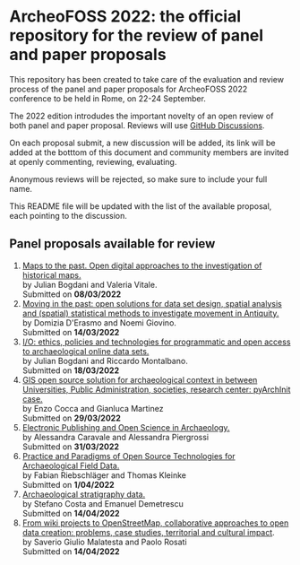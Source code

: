 # ArcheoFOSS 2022: the official repository for the review of panel and paper proposals

This repository has been created to take care of the evaluation and review process of the panel and paper proposals for ArcheoFOSS 2022 conference to be held in Rome, on 22-24 September.

The 2022 edition introdudes the important novelty of an open review of both panel and paper proposal. Reviews will use [GitHub Discussions](https://github.com/archeofoss/af2022/discussions).

On each proposal submit, a new discussion will be added, its link will be added at the botttom of this document and community members are invited at openly commenting, reviewing, evaluating.

Anonymous reviews will be rejected, so make sure to include your full name.

This README file will be updated with the list of the available proposal, each pointing to the discussion.

## Panel proposals available for review
1. [Maps to the past. Open digital approaches to the investigation of historical maps.](https://github.com/archeofoss/archeofoss2022/discussions/1)  
by Julian Bogdani and Valeria Vitale.  
Submitted on **08/03/2022**  
1. [Moving in the past: open solutions for data set design, spatial analysis and (spatial) statistical methods to investigate movement in Antiquity.](https://github.com/archeofoss/archeofoss2022/discussions/3)  
by Domizia D'Erasmo and Noemi Giovino.  
Submitted on **14/03/2022**
1. [I/O: ethics, policies and technologies for programmatic and open access to archaeological online data sets.](https://github.com/archeofoss/archeofoss2022/discussions/4)  
by Julian Bogdani and Riccardo Montalbano.  
Submitted on **18/03/2022**
1. [GIS open source solution for archaeological context in between Universities, Public Administration, societies, research center: pyArchInit case.](https://github.com/archeofoss/archeofoss2022/discussions/5)  
by Enzo Cocca and Gianluca Martinez  
Submitted on **29/03/2022**
1. [Electronic Publishing and Open Science in Archaeology.](https://github.com/archeofoss/archeofoss2022/discussions/6)  
by Alessandra Caravale and Alessandra Piergrossi  
Submitted on **31/03/2022**
1. [Practice and Paradigms of Open Source Technologies for Archaeological Field Data.](https://github.com/archeofoss/archeofoss2022/discussions/7)  
by Fabian Riebschläger and Thomas Kleinke  
Submitted on **1/04/2022**
1. [Archaeological stratigraphy data.](https://github.com/archeofoss/archeofoss2022/discussions/8)  
by Stefano Costa and Emanuel Demetrescu   
Submitted on **14/04/2022**
1. [From wiki projects to OpenStreetMap, collaborative approaches to open data creation: problems, case studies, territorial and cultural impact](https://github.com/archeofoss/archeofoss2022/discussions/9).  
by Saverio Giulio Malatesta and Paolo Rosati  
Submitted on **14/04/2022**
